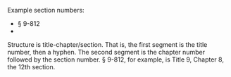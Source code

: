 Example section numbers:

* § 9-812
* 

Structure is title-chapter/section. That is, the first segment is the title number, then a hyphen. The second segment is the chapter number followed by the section number. § 9-812, for example, is Title 9, Chapter 8, the 12th section.

